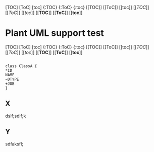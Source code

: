 [TOC]
[ToC]
[toc]
{:TOC}
{:ToC}
{:toc}
[[TOC]]
[[ToC]]
[[toc]]
[[_TOC_]]
[[_ToC_]]
[[_toc_]]
[[__TOC__]]
[[__ToC__]]
[[__toc__]]

# Plant UML support test

[TOC]
[ToC]
[toc]
{:TOC}
{:ToC}
{:toc}
[[TOC]]
[[ToC]]
[[toc]]
[[_TOC_]]
[[_ToC_]]
[[_toc_]]
[[__TOC__]]
[[__ToC__]]
[[__toc__]]


```plantuml

class ClassA {
*ID
NAME
~DTYPE
+JOB
}

```

## X
dslf;sdlf;k
## Y
sdfaksfl;
